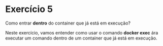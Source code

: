 # Exercício 5
Como entrar **dentro** do container que já está em execução?

Neste exercício, vamos entender como usar o comando **docker exec** ára executar um comando dentro de um container que já está em execução.
